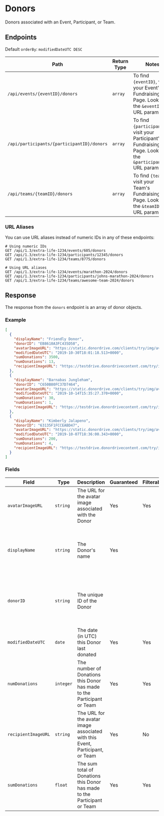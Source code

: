 # Donors

Donors associated with an Event, Participant, or Team.

## Endpoints

Default `orderBy`: `modifiedDateUTC DESC`

|Path|Return Type|Notes|
|---|---|---|
|`/api/events/{eventID}/donors`|`array`|To find `{eventID}`, visit your Event's Fundraising Page. Look for the `&eventID=` URL parameter.|
|`/api/participants/{participantID}/donors`|`array`|To find `{participantID}`, visit your Participant's Fundraising Page. Look for the `&participantID=` URL parameter.|
|`/api/teams/{teamID}/donors`|`array`|To find `{teamID}`, visit your Team's Fundraising Page. Look for the `&teamID=` URL parameter.|

### URL Aliases

You can use URL aliases instead of numeric IDs in any of these endpoints:

```
# Using numeric IDs
GET /api/1.3/extra-life-1234/events/605/donors
GET /api/1.3/extra-life-1234/participants/12345/donors
GET /api/1.3/extra-life-1234/teams/8775/donors

# Using URL aliases
GET /api/1.3/extra-life-1234/events/marathon-2024/donors
GET /api/1.3/extra-life-1234/participants/johns-marathon-2024/donors
GET /api/1.3/extra-life-1234/teams/awesome-team-2024/donors
```

## Response

The response from the `donors` endpoint is an array of donor objects.

### Example

```json
[
  {
    "displayName": "Friendly Donor",
    "donorID": "EB8610A3FC435D58",
    "avatarImageURL": "https://static.donordrive.com/clients/try/img/avatar-constituent-default.gif",
    "modifiedDateUTC": "2019-10-30T18:01:18.513+0000",
    "sumDonations": 3500,
    "numDonations": 13,
    "recipientImageURL": "https://testdrive.donordrivecontent.com/try/images/$avatars$/constituent_8672DB7B-CE87-F677-6260FF8F15074828.jpg"
  },
  {
    "displayName": "Barnabas Jungleham",
    "donorID": "C650B80FC37D7464",
    "avatarImageURL": "https://static.donordrive.com/clients/try/img/avatar-constituent-default.gif",
    "modifiedDateUTC": "2019-10-14T15:35:27.370+0000",
    "sumDonations": 30,
    "numDonations": 1,
    "recipientImageURL": "https://testdrive.donordrivecontent.com/try/images/$avatars$/constituent_8672DB7B-CE87-F677-6260FF8F15074828.jpg"
  },
  {
    "displayName": "Kimberly Jalapeno",
    "donorID": "63135F1FCCEABD47",
    "avatarImageURL": "https://static.donordrive.com/clients/try/img/avatar-constituent-default.gif",
    "modifiedDateUTC": "2019-10-07T18:36:00.343+0000",
    "sumDonations": 200,
    "numDonations": 4,
    "recipientImageURL": "https://testdrive.donordrivecontent.com/try/images/$avatars$/constituent_8672DB7B-CE87-F677-6260FF8F15074828.jpg"
  }
]
```

### Fields

|Field|Type|Description|Guaranteed|Filterable|Notes|
|---|---|---|---|---|---|
|`avatarImageURL`|`string`|The URL for the avatar image associated with the Donor|Yes|Yes||
|`displayName`|`string`|The Donor's name|Yes||Changed: 1.3<br />Dependent on privacy settings dictated by the Donor|
|`donorID`|`string`|The unique ID of the Donor|||Changed: 1.3<br />Dependent on privacy settings dictated by the Donor|
|`modifiedDateUTC`|`date`|The date (in UTC) this Donor last donated|Yes|Yes|ISO-8601 format|
|`numDonations`|`integer`|The number of Donations this Donor has made to the Participant or Team|Yes|Yes||
|`recipientImageURL`|`string`|The URL for the avatar image associated with this Event, Participant, or Team|Yes|No||
|`sumDonations`|`float`|The sum total of Donations this Donor has made to the Participant or Team|Yes|Yes||